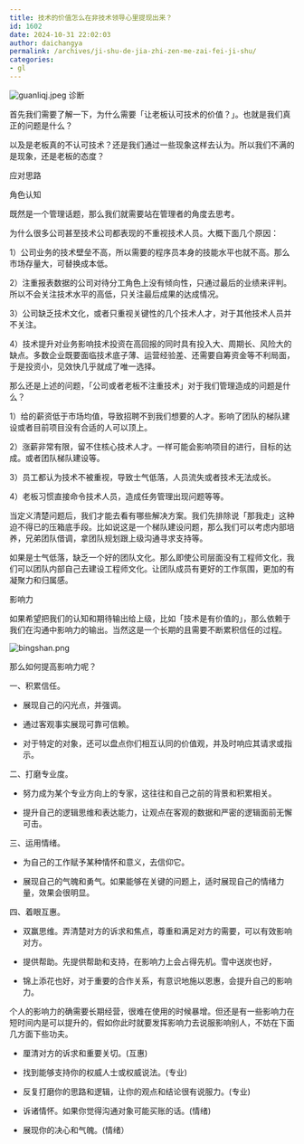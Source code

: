```yaml
---
title: 技术的价值怎么在非技术领导心里提现出来？
id: 1602
date: 2024-10-31 22:02:03
author: daichangya
permalink: /archives/ji-shu-de-jia-zhi-zen-me-zai-fei-ji-shu/
categories:
- gl
---
```



![guanliqj.jpeg](https://images.jsdiff.com/guanliqj_1698753342989.jpeg)
诊断

首先我们需要了解一下，为什么需要「让老板认可技术的价值？」。也就是我们真正的问题是什么？

以及是老板真的不认可技术？还是我们通过一些现象这样去认为。所以我们不满的是现象，还是老板的态度？

应对思路

角色认知

既然是一个管理话题，那么我们就需要站在管理者的角度去思考。

为什么很多公司甚至技术公司都表现的不重视技术人员。大概下面几个原因：

1）公司业务的技术壁垒不高，所以需要的程序员本身的技能水平也就不高。那么市场存量大，可替换成本低。

2）注重报表数据的公司对待分工角色上没有倾向性，只通过最后的业绩来评判。所以不会关注技术水平的高低，只关注最后成果的达成情况。

3）公司缺乏技术文化，或者只重视关键性的几个技术人才，对于其他技术人员并不关注。

4）技术提升对业务影响技术投资在高回报的同时具有投入大、周期长、风险大的缺点。多数企业既要面临技术底子薄、运营经验差、还需要自筹资金等不利局面，于是投资小，见效快几乎就成了唯一选择。

那么还是上述的问题，「公司或者老板不注重技术」对于我们管理造成的问题是什么？

1）给的薪资低于市场均值，导致招聘不到我们想要的人才。影响了团队的梯队建设或者目前项目没有合适的人可以顶上。  

2）涨薪非常有限，留不住核心技术人才。一样可能会影响项目的进行，目标的达成。或者团队梯队建设等。

3）员工都认为技术不被重视，导致士气低落，人员流失或者技术无法成长。

4）老板习惯直接命令技术人员，造成任务管理出现问题等等。

当定义清楚问题后，我们才能去看有哪些解决方案。我们先排除说「那我走」这种迫不得已的压箱底手段。比如说这是一个梯队建设问题，那么我们可以考虑内部培养，兄弟团队借调，拿团队规划跟上级沟通寻求支持等。

如果是士气低落，缺乏一个好的团队文化。那么即使公司层面没有工程师文化，我们可以团队内部自己去建设工程师文化。让团队成员有更好的工作氛围，更加的有凝聚力和归属感。

影响力

如果希望把我们的认知和期待输出给上级，比如「技术是有价值的」，那么依赖于我们在沟通中影响力的输出。当然这是一个长期的且需要不断累积信任的过程。

![bingshan.png](https://images.jsdiff.com/bingshan_1698753369114.png)

那么如何提高影响力呢？

一、积累信任。  

*   展现自己的闪光点，并强调。
    
*   通过客观事实展现可靠可信赖。
    
*   对于特定的对象，还可以盘点你们相互认同的价值观，并及时响应其请求或指示。
    

  

二、打磨专业度。

*   努力成为某个专业方向上的专家，这往往和自己之前的背景和积累相关。
    
*   提升自己的逻辑思维和表达能力，让观点在客观的数据和严密的逻辑面前无懈可击。
    

  

三、运用情绪。  

*   为自己的工作赋予某种情怀和意义，去信仰它。
    
*   展现自己的气魄和勇气。如果能够在关键的问题上，适时展现自己的情绪力量，效果会很明显。
    

  

四、着眼互惠。  

*   双赢思维。弄清楚对方的诉求和焦点，尊重和满足对方的需要，可以有效影响对方。
    
*   提供帮助。先提供帮助和支持，在影响力上会占得先机。雪中送炭也好，
    
*   锦上添花也好，对于重要的合作关系，有意识地施以恩惠，会提升自己的影响力。
    

  

个人的影响力的确需要长期经营，很难在使用的时候暴增。但还是有一些影响力在短时间内是可以提升的，假如你此时就要发挥影响力去说服影响别人，不妨在下面几方面下些功夫。  

*   厘清对方的诉求和重要关切。(互惠)
    
*   找到能够支持你的权威人士或权威说法。(专业)
    
*   反复打磨你的思路和逻辑，让你的观点和结论很有说服力。(专业)
    
*   诉诸情怀。如果你觉得沟通对象可能买账的话。(情绪)
    
*   展现你的决心和气魄。(情绪）
    
